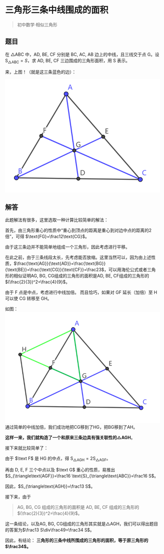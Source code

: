 # 三角形三条中线围成的面积

> 初中数学·相似三角形

## 题目

在 $\triangle \text{ABC}$ 中，$\text{AD, BE, CF}$ 分别是 $\text{BC, AC, AB}$ 边上的中线，且三线交于点 $\text{G}$。设 $\text{S}_{\triangle\text{ABC}}=S$，求 $\text{AD, BE, CF}$ 三边围成的三角形面积，用 $\text{S}$ 表示。

来，上图！（就是这三条蓝色的边）：

![image](./20220829-math-triangle-median-area-1.png)

## 解答

此题解法有很多，这里选取一种计算比较简单的解法：

首先，由三角形重心的性质中“重心到顶点的距离是重心到对边中点的距离的2倍”，可得 $\text{FG}=\frac12\text{CG}$。

由于这三条边并不能简单地组成一个三角形，因此考虑进行平移。

在此之前，由于三条线段太长，先考虑能否放缩。这里当然可以，因为由上述性质，$\frac{\text{AG}}{\text{AD}}=\frac{\text{BG}}{\text{BE}}=\frac{\text{CG}}{\text{CF}}=\frac23$，可以用海伦公式或者三角形的相似证明$\text{AG, BG, CG}$组成的三角形的面积是$\text{AD, BE, CF}$组成的三角形的 $(\frac{2}{3})^2=\frac{4}{9}$。

由于 $\text{F}$ 点是中点，考虑进行中线加倍。
而且恰巧，如果对 $\text{GF}$ 延长（加倍）至 $\text{H}$ 可以使 $\text{CG}$ 转移至 $\text{GH}$。

如图：
![image](./20220829-math-triangle-median-area-2.png)
通过简单的中线加倍，我们成功地把$\text{CG}$移到了$\text{HG}$，把$\text{BG}$移到了$\text{AH}$。

**这样一来，我们就构造了一个和原来三条边具有强关联性的$\triangle\text{AGH}$**。

接下来就比较简单了：

由于 $\text F$ 是 $\text{HG}$ 的中点，得 $\text{S}_{\triangle\text{AGH}}=2\text{S}_{\triangle\text{AGF}}$。

再由 $\text{D, E, F}$ 三个中点以及 $\text G$ 重心的性质，易推出 $S_{\triangle\text{AGF}}=\frac16 \text{S}_{\triangle\text{ABC}}=\frac16 S$。

因此，$S_{\triangle\text{AGH}}=\frac13 S$。

接下来，由于

> $\text{AG, BG, CG}$ 组成的三角形的面积是 $\text{AD, BE, CF}$ 组成的三角形的 $(\frac{2}{3})^2=\frac{4}{9}$。

这一条结论，以及$\text{AG, BG, CG}$组成的三角形其实就是$\triangle\text{AGH}$，我们可以得出题目的答案为$\frac13 S\div\frac49=\frac34 S$。

因此，有结论：
**三角形的三条中线所围成的三角形的面积，等于原三角形的$\frac34$。**
